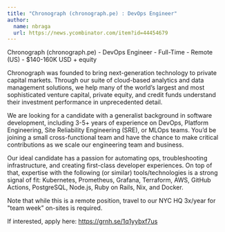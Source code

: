 ```yaml
---
title: "Chronograph (chronograph.pe) : DevOps Engineer"
author:
  name: nbraga
  url: https://news.ycombinator.com/item?id=44454679
---
```


<JobNavigation />

Chronograph (chronograph.pe) - DevOps Engineer - Full-Time - Remote (US) - $140-160K USD + equity

Chronograph was founded to bring next-generation technology to private capital markets. Through our suite of cloud-based analytics and data management solutions, we help many of the world’s largest and most sophisticated venture capital, private equity, and credit funds understand their investment performance in unprecedented detail.

We are looking for a candidate with a generalist background in software development, including 3-5+ years of experience on DevOps, Platform Engineering, Site Reliability Engineering (SRE), or MLOps teams. You’d be joining a small cross-functional team and have the chance to make critical contributions as we scale our engineering team and business.

Our ideal candidate has a passion for automating ops, troubleshooting infrastructure, and creating first-class developer experiences. On top of that, expertise with the following (or similar) tools&#x2F;technologies is a strong signal of fit: Kubernetes, Prometheus, Grafana, Terraform, AWS, GitHub Actions, PostgreSQL, Node.js, Ruby on Rails, Nix, and Docker.

Note that while this is a remote position, travel to our NYC HQ 3x&#x2F;year for &quot;team week” on-sites is required.

If interested, apply here: <a href="https:&#x2F;&#x2F;grnh.se&#x2F;1q1yybxf7us" rel="nofollow">https:&#x2F;&#x2F;grnh.se&#x2F;1q1yybxf7us</a>
<JobApplication />
